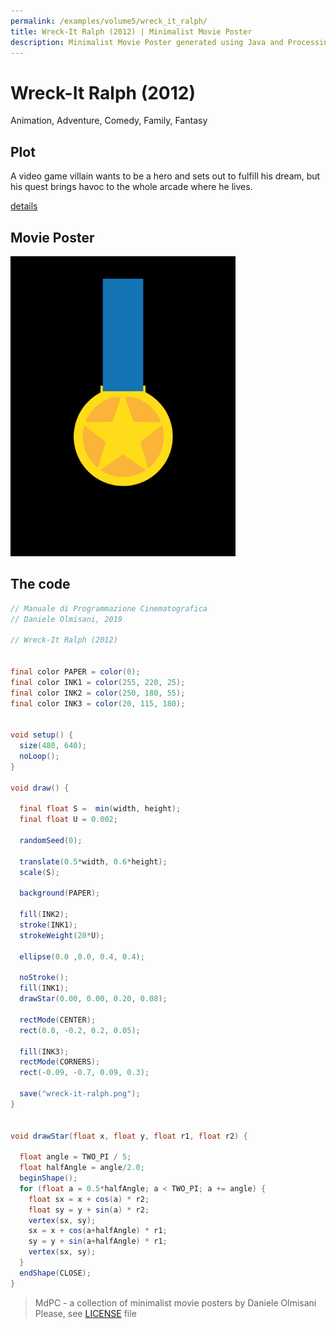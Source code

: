 ```yaml
---
permalink: /examples/volume5/wreck_it_ralph/
title: Wreck-It Ralph (2012) | Minimalist Movie Poster
description: Minimalist Movie Poster generated using Java and Processing.
---
```


# Wreck-It Ralph (2012)

Animation, Adventure, Comedy, Family, Fantasy

## Plot
A video game villain wants to be a hero and sets out to fulfill his dream, but his quest brings havoc to the whole arcade where he lives.

[details](https://www.imdb.com/title/tt1772341/)

## Movie Poster
<img src="wreck-it-ralph.png"  width="360px" title="Wreck-It Ralph">


## The code
```java
// Manuale di Programmazione Cinematografica
// Daniele Olmisani, 2019

// Wreck-It Ralph (2012)


final color PAPER = color(0);
final color INK1 = color(255, 220, 25);
final color INK2 = color(250, 180, 55);
final color INK3 = color(20, 115, 180);


void setup() {
  size(480, 640);
  noLoop();
}

void draw() {
  
  final float S =  min(width, height);
  final float U = 0.002;
  
  randomSeed(0);
  
  translate(0.5*width, 0.6*height);
  scale(S);
  
  background(PAPER);
  
  fill(INK2);
  stroke(INK1);
  strokeWeight(20*U);
  
  ellipse(0.0 ,0.0, 0.4, 0.4);
  
  noStroke();
  fill(INK1);
  drawStar(0.00, 0.00, 0.20, 0.08);
  
  rectMode(CENTER);
  rect(0.0, -0.2, 0.2, 0.05);
  
  fill(INK3);
  rectMode(CORNERS);
  rect(-0.09, -0.7, 0.09, 0.3);
 
  save("wreck-it-ralph.png");
}


void drawStar(float x, float y, float r1, float r2) {
  
  float angle = TWO_PI / 5;
  float halfAngle = angle/2.0;
  beginShape();
  for (float a = 0.5*halfAngle; a < TWO_PI; a += angle) {
    float sx = x + cos(a) * r2;
    float sy = y + sin(a) * r2;
    vertex(sx, sy);
    sx = x + cos(a+halfAngle) * r1;
    sy = y + sin(a+halfAngle) * r1;
    vertex(sx, sy);
  }
  endShape(CLOSE);
}

```

> MdPC - a collection of minimalist movie posters
> by Daniele Olmisani
> Please, see [LICENSE](../../../LICENSE) file
